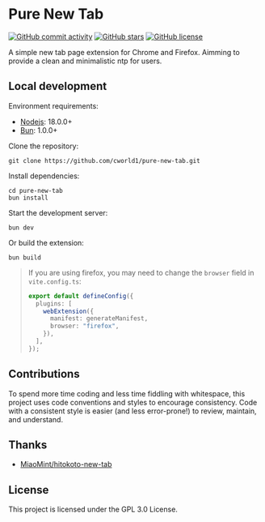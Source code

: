 # Pure New Tab

[![GitHub commit activity](https://img.shields.io/github/commit-activity/t/cworld1/pure-new-tab?label=commits&style=flat-square)](https://github.com/cworld1/pure-new-tab/commits)
[![GitHub stars](https://img.shields.io/github/stars/cworld1/pure-new-tab?style=flat-square)](https://github.com/cworld1/pure-new-tab/stargazers)
[![GitHub license](https://img.shields.io/github/license/cworld1/pure-new-tab?style=flat-square)](https://github.com/cworld1/pure-new-tab/blob/main/LICENSE)

A simple new tab page extension for Chrome and Firefox. Aimming to provide a clean and minimalistic ntp for users.

## Local development

Environment requirements:

- [Nodejs](https://nodejs.org/): 18.0.0+
- [Bun](https://bunjs.dev/): 1.0.0+

Clone the repository:

```shell
git clone https://github.com/cworld1/pure-new-tab.git
```

Install dependencies:

```shell
cd pure-new-tab
bun install
```

Start the development server:

```shell
bun dev
```

Or build the extension:

```shell
bun build
```

> If you are using firefox, you may need to change the `browser` field in `vite.config.ts`:
>
> ```ts
> export default defineConfig({
>   plugins: [
>     webExtension({
>       manifest: generateManifest,
>       browser: "firefox",
>     }),
>   ],
> });
> ```

## Contributions

To spend more time coding and less time fiddling with whitespace, this project uses code conventions and styles to encourage consistency. Code with a consistent style is easier (and less error-prone!) to review, maintain, and understand.

## Thanks

- [MiaoMint/hitokoto-new-tab](https://github.com/MiaoMint/hitokoto-new-tab/tree/main)

## License

This project is licensed under the GPL 3.0 License.
